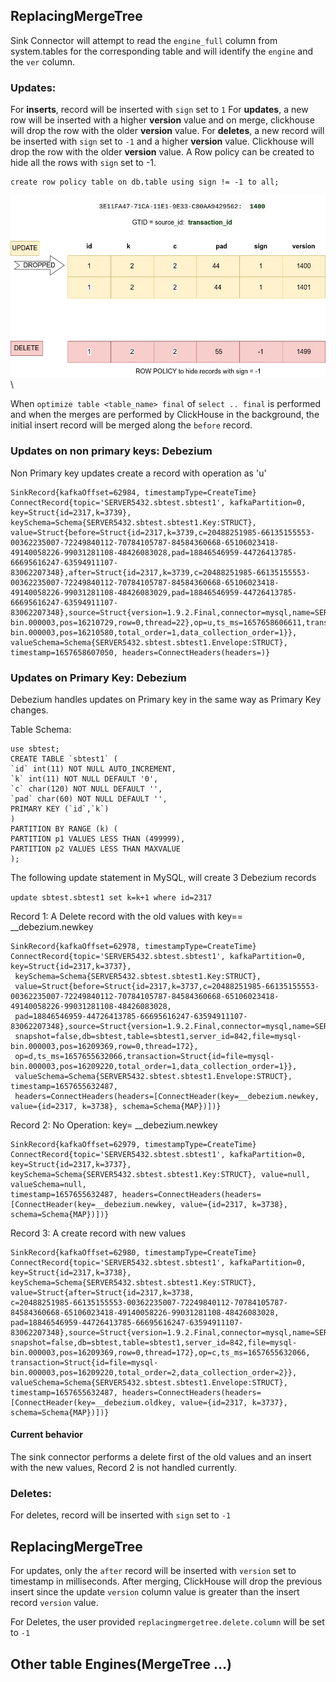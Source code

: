 ## ReplacingMergeTree
Sink Connector will attempt to read the `engine_full` column from system.tables for the corresponding table and will 
identify the `engine` and the `ver` column.

### Updates:
For **inserts**, record will be inserted with `sign` set to `1`
For **updates**, a new row will be inserted with a higher **version** value and on merge, clickhouse will drop the row with the older **version** value.
For **deletes**, a new record will be inserted with `sign` set to `-1` and a higher **version** value. Clickhouse will drop the row with the older **version** value. 
A Row policy can be created to hide all the rows with `sign` set to -1.
```
create row policy table on db.table using sign != -1 to all;
```

![](img/replacingmergetree_update_delete.jpg) \

When `optimize table <table_name> final` of `select .. final` is performed and when the merges are performed by
ClickHouse in the background, the initial insert record will be merged along the `before` record.

### Updates on non primary keys: Debezium
Non Primary key updates create a record with operation as 'u'
```
SinkRecord{kafkaOffset=62984, timestampType=CreateTime} ConnectRecord{topic='SERVER5432.sbtest.sbtest1', kafkaPartition=0, key=Struct{id=2317,k=3739}, keySchema=Schema{SERVER5432.sbtest.sbtest1.Key:STRUCT}, value=Struct{before=Struct{id=2317,k=3739,c=20488251985-66135155553-00362235007-72249840112-70784105787-84584360668-65106023418-49140058226-99031281108-48426083028,pad=18846546959-44726413785-66695616247-63594911107-83062207348},after=Struct{id=2317,k=3739,c=20488251985-66135155553-00362235007-72249840112-70784105787-84584360668-65106023418-49140058226-99031281108-48426083029,pad=18846546959-44726413785-66695616247-63594911107-83062207348},source=Struct{version=1.9.2.Final,connector=mysql,name=SERVER5432,ts_ms=1657658606000,snapshot=false,db=sbtest,table=sbtest1,server_id=842,file=mysql-bin.000003,pos=16210729,row=0,thread=22},op=u,ts_ms=1657658606611,transaction=Struct{id=file=mysql-bin.000003,pos=16210580,total_order=1,data_collection_order=1}}, valueSchema=Schema{SERVER5432.sbtest.sbtest1.Envelope:STRUCT}, timestamp=1657658607050, headers=ConnectHeaders(headers=)}

```
### Updates on Primary Key: Debezium

Debezium handles updates on Primary key in the same way as Primary Key changes.

Table Schema:
```
use sbtest;
CREATE TABLE `sbtest1` (
`id` int(11) NOT NULL AUTO_INCREMENT,
`k` int(11) NOT NULL DEFAULT '0',
`c` char(120) NOT NULL DEFAULT '',
`pad` char(60) NOT NULL DEFAULT '',
PRIMARY KEY (`id`,`k`)
)
PARTITION BY RANGE (k) (
PARTITION p1 VALUES LESS THAN (499999),
PARTITION p2 VALUES LESS THAN MAXVALUE
);
````

The following update statement in MySQL, will create 3 Debezium records

`update sbtest.sbtest1 set k=k+1 where id=2317`

Record 1: A Delete record with the old values with key== __debezium.newkey
```
SinkRecord{kafkaOffset=62978, timestampType=CreateTime} ConnectRecord{topic='SERVER5432.sbtest.sbtest1', kafkaPartition=0, key=Struct{id=2317,k=3737},
 keySchema=Schema{SERVER5432.sbtest.sbtest1.Key:STRUCT}, 
 value=Struct{before=Struct{id=2317,k=3737,c=20488251985-66135155553-00362235007-72249840112-70784105787-84584360668-65106023418-49140058226-99031281108-48426083028,
 pad=18846546959-44726413785-66695616247-63594911107-83062207348},source=Struct{version=1.9.2.Final,connector=mysql,name=SERVER5432,ts_ms=1657655632000,
 snapshot=false,db=sbtest,table=sbtest1,server_id=842,file=mysql-bin.000003,pos=16209369,row=0,thread=172},
 op=d,ts_ms=1657655632066,transaction=Struct{id=file=mysql-bin.000003,pos=16209220,total_order=1,data_collection_order=1}}, 
 valueSchema=Schema{SERVER5432.sbtest.sbtest1.Envelope:STRUCT}, timestamp=1657655632487, 
 headers=ConnectHeaders(headers=[ConnectHeader(key=__debezium.newkey, value={id=2317, k=3738}, schema=Schema{MAP})])}
```

Record 2: No Operation: key= __debezium.newkey
```
SinkRecord{kafkaOffset=62979, timestampType=CreateTime} ConnectRecord{topic='SERVER5432.sbtest.sbtest1', kafkaPartition=0, 
key=Struct{id=2317,k=3737}, keySchema=Schema{SERVER5432.sbtest.sbtest1.Key:STRUCT}, value=null, valueSchema=null, 
timestamp=1657655632487, headers=ConnectHeaders(headers=[ConnectHeader(key=__debezium.newkey, value={id=2317, k=3738}, schema=Schema{MAP})])}
```

Record 3: A create record with new values
```
SinkRecord{kafkaOffset=62980, timestampType=CreateTime} ConnectRecord{topic='SERVER5432.sbtest.sbtest1', kafkaPartition=0, 
key=Struct{id=2317,k=3738}, keySchema=Schema{SERVER5432.sbtest.sbtest1.Key:STRUCT}, value=Struct{after=Struct{id=2317,k=3738,
c=20488251985-66135155553-00362235007-72249840112-70784105787-84584360668-65106023418-49140058226-99031281108-48426083028,
pad=18846546959-44726413785-66695616247-63594911107-83062207348},source=Struct{version=1.9.2.Final,connector=mysql,name=SERVER5432,ts_ms=1657655632000,
snapshot=false,db=sbtest,table=sbtest1,server_id=842,file=mysql-bin.000003,pos=16209369,row=0,thread=172},op=c,ts_ms=1657655632066,
transaction=Struct{id=file=mysql-bin.000003,pos=16209220,total_order=2,data_collection_order=2}}, valueSchema=Schema{SERVER5432.sbtest.sbtest1.Envelope:STRUCT}, 
timestamp=1657655632487, headers=ConnectHeaders(headers=[ConnectHeader(key=__debezium.oldkey, value={id=2317, k=3737}, schema=Schema{MAP})])}
````

#### Current behavior
The sink connector performs a delete first of the old values and an insert with the new values, Record 2 is not handled currently.

### Deletes:
For deletes, record will be inserted with `sign` set to `-1`

## ReplacingMergeTree
For updates, only the `after` record will be inserted with `version` set to timestamp in milliseconds.
After merging, ClickHouse will drop the previous insert since the update `version` column value is greater
than the insert record `version` value.

For Deletes, the user provided `replacingmergetree.delete.column` will be set to `-1`


## Other table Engines(MergeTree ...)


   
